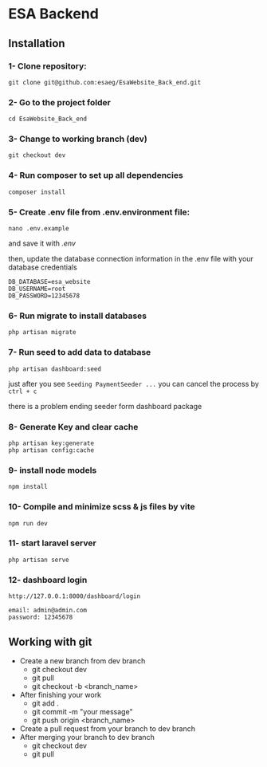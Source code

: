 # ESA Backend

## Installation

### 1- Clone repository:
    git clone git@github.com:esaeg/EsaWebsite_Back_end.git

### 2- Go to the project folder
    cd EsaWebsite_Back_end

### 3- Change to working branch (dev)
    git checkout dev

### 4- Run composer to set up all dependencies
    composer install

### 5- Create .env file from .env.environment file:
    nano .env.example
and save it with *.env*

then, update the database connection information in the .env file with your database credentials

    DB_DATABASE=esa_website
    DB_USERNAME=root
    DB_PASSWORD=12345678

### 6- Run migrate to install databases
    php artisan migrate

### 7- Run seed to add data to database
    php artisan dashboard:seed

just after you see `Seeding PaymentSeeder ...` you can cancel the process by `ctrl + c`

there is a problem ending seeder form dashboard package

### 8- Generate Key and clear cache
    php artisan key:generate
    php artisan config:cache

### 9- install node models
    npm install

### 10- Compile and minimize scss & js files by vite
    npm run dev

### 11- start laravel server
    php artisan serve

### 12- dashboard login
    http://127.0.0.1:8000/dashboard/login

    email: admin@admin.com
    password: 12345678

## Working with git
*   Create a new branch from dev branch
    *   git checkout dev
    *   git pull
    *   git checkout -b <branch_name>
*  After finishing your work
    *   git add .
    *   git commit -m "your message"
    *   git push origin <branch_name>
*  Create a pull request from your branch to dev branch
*  After merging your branch to dev branch
    *   git checkout dev
    *   git pull
